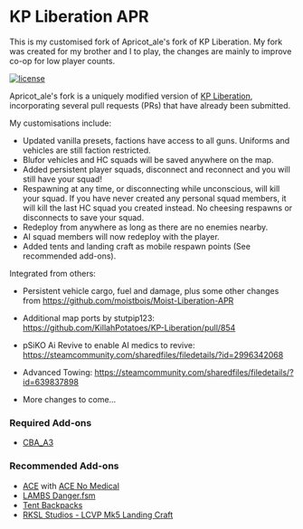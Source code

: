# KP Liberation APR 
This is my customised fork of Apricot_ale's fork of KP Liberation. My fork was created for my brother and I to play, the changes are mainly to improve co-op for low player counts.

[![license](https://img.shields.io/github/license/KillahPotatoes/KP-Liberation.svg)](https://github.com/KillahPotatoes/KP-Liberation/blob/master/LICENSE.md)

Apricot_ale's fork is a uniquely modified version of [KP Liberation](https://github.com/KillahPotatoes/KP-Liberation), incorporating several pull requests (PRs) that have already been submitted.

My customisations include:

- Updated vanilla presets, factions have access to all guns. Uniforms and vehicles are still faction restricted.
- Blufor vehicles and HC squads will be saved anywhere on the map.
- Added persistent player squads, disconnect and reconnect and you will still have your squad!
- Respawning at any time, or disconnecting while unconscious, will kill your squad. If you have never created any personal squad members, it will kill the last HC squad you created instead. No cheesing respawns or disconnects to save your squad.
- Redeploy from anywhere as long as there are no enemies nearby.
- AI squad members will now redeploy with the player.
- Added tents and landing craft as mobile respawn points (See recommended add-ons).

Integrated from others:

- Persistent vehicle cargo, fuel and damage, plus some other changes from https://github.com/moistbois/Moist-Liberation-APR
- Additional map ports by stutpip123: https://github.com/KillahPotatoes/KP-Liberation/pull/854
- pSiKO Ai Revive to enable AI medics to revive: https://steamcommunity.com/sharedfiles/filedetails/?id=2996342068
- Advanced Towing: https://steamcommunity.com/sharedfiles/filedetails/?id=639837898

- More changes to come...

### Required Add-ons
- [CBA_A3](https://steamcommunity.com/sharedfiles/filedetails/?id=450814997)

### Recommended Add-ons
- [ACE](https://steamcommunity.com/sharedfiles/filedetails/?id=463939057) with [ACE No Medical](https://steamcommunity.com/sharedfiles/filedetails/?id=3053169823)
- [LAMBS Danger.fsm](https://steamcommunity.com/sharedfiles/filedetails/?id=1858075458)
- [Tent Backpacks](https://steamcommunity.com/sharedfiles/filedetails/?id=2177826065)
- [RKSL Studios - LCVP Mk5 Landing Craft](https://steamcommunity.com/sharedfiles/filedetails/?id=1752496126)
